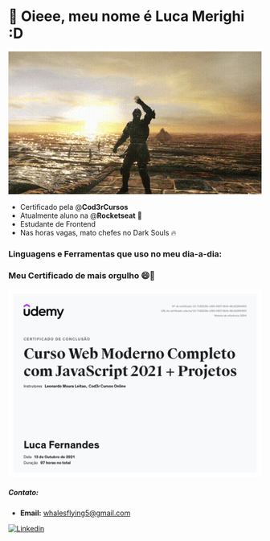 # 👋 Oieee, meu nome é <strong>Luca Merighi</strong> :D

<img src="./waving.gif">

- Certificado pela @**Cod3rCursos**
- Atualmente aluno na @**Rocketseat** 🚀
- Estudante de Frontend
- Nas horas vagas, mato chefes no Dark Souls 🔥

### Linguagens e Ferramentas que uso no meu dia-a-dia:

### Meu Certificado de mais orgulho  😄📄
<img src="certificado-webmoderno-cod3r.jpg" width="600px" height="auto">

##### Contato: 
  - **Email:** whalesflying5@gmail.com

[![Linkedin](https://img.shields.io/badge/-LinkedIn-0D0D0D?style=flat&labelColor=0D0D0D&logo=Linkedin&Color=white)](https://www.linkedin.com/in/luca-merighi-917021212/)
